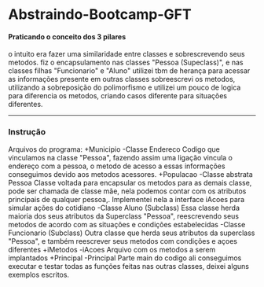 # Abstraindo-Bootcamp-GFT
#### Praticando o conceito dos 3 pilares
o intuito era fazer uma similaridade entre classes e sobrescrevendo seus metodos.
fiz o encapsulamento nas classes "Pessoa (Supeclass)", e nas classes filhas "Funcionario" e "Aluno"
utilizei tbm de herança para acessar as informações presente em outras classes
sobreescrevi os metodos, utilizando a sobreposição do polimorfismo
e utilizei um pouco de logica para diferencia os metodos, criando casos diferente para situações diferentes.

---------------------------------------------------------
### Instrução
Arquivos do programa:
+Municipio
-Classe Endereco
Codigo que vinculamos na classe "Pessoa", fazendo assim uma ligação vincula o endereço com a pessoa,
o metodo de acesso a essas informações conseguimos devido aos metodos acessores.
+Populacao
-Classe abstrata Pessoa
Classe voltada para encapsular os metodos para as demais classe, pode ser chamada de classe mãe, nela podemos
contar com os atributos principais de qualquer pessoa,. Implementei nela a interface iAcoes para simular ações
do cotidiano
-Classe Aluno (Subclass)
Essa classe herda maioria dos seus atributos da Superclass "Pessoa", reescrevendo seus metodos de acordo com as
situações e condições estabelecidas
-Classe Funcionario (Subclass)
Outra classe que herda seus atributos da superclass "Pessoa", e também reescrever seus metodos com condições e açoes 
diferentes
+iMetodos
-iAcoes
Arquivo com os metodos a serem implantados
+Principal
-Principal
Parte main do codigo ali conseguimos executar e testar todas as funções feitas nas outras classes, deixei alguns exemplos escritos.
